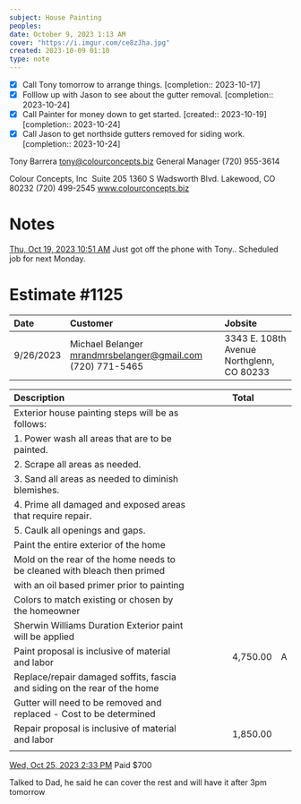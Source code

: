 ```yaml
---
subject: House Painting
peoples: 
date: October 9, 2023 1:13 AM
cover: "https://i.imgur.com/ce8zJha.jpg"
created: 2023-10-09 01:10
type: note
---
```

- [x] Call Tony tomorrow to arrange things.  [completion:: 2023-10-17]
- [x] Folllow up with Jason to see about the gutter removal.  [completion:: 2023-10-24]
- [x] Call Painter for money down to get started.  [created:: 2023-10-19]  [completion:: 2023-10-24]
- [x] Call Jason to get  northside gutters removed for siding work.  [completion:: 2023-10-24]

Tony Barrera
<tony@colourconcepts.biz>
General Manager
(720) 955-3614

Colour Concepts, Inc 
Suite 205
1360 S Wadsworth Blvd.
Lakewood, CO 80232 (720) 499-2545 www.colourconcepts.biz

# Notes
[Thu, Oct 19, 2023 10:51 AM](100-Journal/10-19-23)
Just got off the phone with Tony.. Scheduled job for next Monday.  



# Estimate #1125

| Date |Customer      | Jobsite  |
| :--- | :----        | :------- |
|9/26/2023| Michael Belanger mrandmrsbelanger@gmail.com (720) 771-5465| 3343 E. 108th Avenue Northglenn, CO 80233|

|Description                                                                |      |      |      |      |Total   |      |
| :---                                                                      | :--- | :--- | :--- | :--- | :---   | :--- | 
|Exterior house painting steps will be as follows:                          | | | | |        | |
|1. Power wash all areas that are to be painted.                            | | | | |        | |
|2. Scrape all areas as needed.                                             | | | | |        | |
|3. Sand all areas as needed to diminish blemishes.                         | | | | |        | |
|4. Prime all damaged and exposed areas that require repair.                | | | | |        | |
|5. Caulk all openings and gaps.                                            | | | | |        | |
|Paint the entire exterior of the home                                      | | | | |        | |
|Mold on the rear of the home needs to be cleaned with bleach then primed   | | | | |        | |
|with an oil based primer prior to painting                                 | | | | |        | |
|Colors to match existing or chosen by the homeowner                        | | | | |        | |
|Sherwin Williams Duration Exterior paint will be applied                   | | | | |        | |
|Paint proposal is inclusive of material and labor                          | | | | |4,750.00|A|
|Replace/repair damaged soffits, fascia and siding on the rear of the home  | | | | |        | |
|Gutter will need to be removed and replaced - Cost to be determined        | | | | |        | |
|Repair proposal is inclusive of material and labor                         | | | | |1,850.00| |
|                                                                           | | | | |        | |


[Wed, Oct 25, 2023 2:33 PM](100-Journal/10-25-23)
Paid $700 

Talked to Dad, he said he can cover the rest and will have it after 3pm tomorrow

